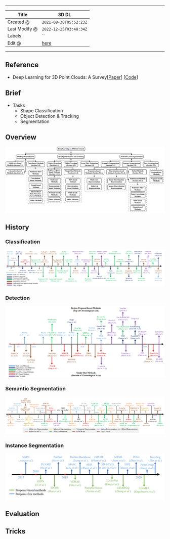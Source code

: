 -----

| Title         | 3D DL                                                 |
| ------------- | ----------------------------------------------------- |
| Created @     | `2021-08-30T05:52:23Z`                                |
| Last Modify @ | `2022-12-25T03:48:34Z`                                |
| Labels        | \`\`                                                  |
| Edit @        | [here](https://github.com/junxnone/aiwiki/issues/233) |

-----

## Reference

  - Deep Learning for 3D Point Clouds: A
    Survey\[[Paper](https://arxiv.org/pdf/1912.12033.pdf)\]
    \[[Code](https://github.com/QingyongHu/SoTA-Point-Cloud)\]

## Brief

  - Tasks
      - Shape Classification
      - Object Detection & Tracking
      - Segmentation

## Overview

![image](media/418c7d69bc9a50a45da3b151f593aa7c1fb45637.png)

## History

### Classification

![image](media/89f704f97005cdeb5cd49ce0e1d160c921f0ec2d.png)

### Detection

![image](media/ad7d8a7f6871b126aeb10b5efeacd7c4ea11e9eb.png)

### Semantic Segmentation

![image](media/f0a70773ebcb3878d82bbbadfd8b79e26ead2fd0.png)

### Instance Segmentation

![image](media/461f213f9c3fd576e58b19958e7012a130b611bd.png)

## Evaluation

## Tricks
